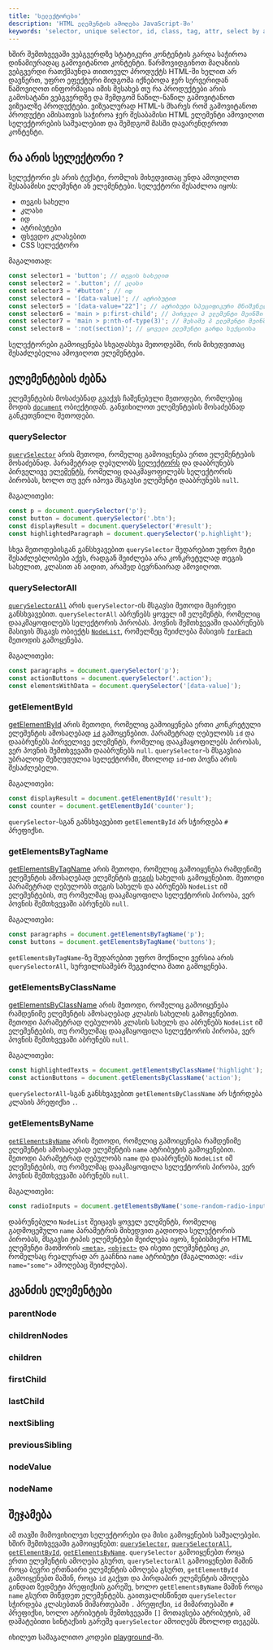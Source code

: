 ```yaml
---
title: 'სელექტორები'
description: 'HTML ელემენტის ამოღება JavaScript-ში'
keywords: 'selector, unique selector, id, class, tag, attr, select by attr, select by id, select by name, select by class, select by tag, querySelector, querySelectorAll, getElementById, getElementsByTagName, getElementsByClassName, getElementsByName'
---
```


ხშირ შემთხვევაში ვებგვერდზე სტატიკური კონტენტის გარდა საჭიროა დინამიურადაც გამოვიტანოთ კონტენტი. წარმოვიდგინოთ მაღაზიის ვებგვერდი
რათქმაუნდა თითოეულ პროდუქტს HTML-ში ხელით არ დავწერთ, უფრო ეფექტური მიდგომა იქნებოდა ჯერ სერვერიდან წამოვიღოთ ინფორმაცია
იმის შესახებ თუ რა პროდუქტები არის გამოსატანი ვებგვერდზე და შემდგომ ნაწილ-ნაწილ გამოვიტანოთ ვიზუალზე პროდუქტები. ვიზუალურად
HTML-ს მხარეს რომ გამოვიტანოთ პროდუქტი ამისათვის საჭიროა ჯერ შესაბამისი HTML ელემენტი ამოვიღოთ სელექტორების საშუალებით და შემდგომ
მასში დავარენდეროთ კონტენტი.

## რა არის სელექტორი ?

სელექტორი ეს არის ტექსტი, რომლის მიხედვითაც უნდა ამოვიღოთ შესაბამისი ელემენტი ან ელემენტები. სელექტორი შესაძლოა იყოს:

- თეგის სახელი
- კლასი
- იდ
- ატრიბუტები
- ფსევდო კლასებით
- CSS სელექტორი

მაგალითად:

```js
const selector1 = 'button'; // თეგის სახელით
const selector2 = '.button'; // კლასი
const selector3 = '#button'; // იდ
const selector4 = '[data-value]'; // ატრიბუტით
const selector5 = '[data-value="22"]'; // ატრიბუტი სპეციფიკური მნიშვნელობით
const selector6 = 'main > p:first-child'; // პირველი პ ელემენტი მეინში
const selector7 = 'main > p:nth-of-type(3)'; // მესამე პ ელემენტი მეინში
const selector8 = ':not(section)'; // ყოველი ელემენტი გარდა სექციისა
```

სელექტორები გამოიყენება სხვადასხვა მეთოდებში, რის მიხედვითაც შესაძლებელია ამოვიღოთ ელემენტები.

## ელემენტების ძებნა

ელემენტების მოსაძებნად გვაქვს ჩაშენებული მეთოდები, რომლებიც მოდის [`document`](https://developer.mozilla.org/en-US/docs/Web/API/Document) ობიექტიდან.
განვიხილოთ ელემენტების მოსაძებნად განკუთვნილი მეთოდები.

### querySelector

[`querySelector`](https://developer.mozilla.org/en-US/docs/Web/API/Document/querySelector) არის მეთოდი, რომელიც გამოიყენება ერთი ელემენტების მოსაძებნად.
პარამეტრად ღებულობს [სელექტორს](#რა_არის_სელექტორი_?) და დააბრუნებს პირველივე [ელემენტს](https://developer.mozilla.org/en-US/docs/Web/API/Element),
რომელიც დააკმაყოფილებს სელექტორის პირობას, ხოლო თუ ვერ იპოვა მსგავსი ელემენტი დააბრუნებს `null`.

მაგალითები:

```js
const p = document.querySelector('p');
const button = document.querySelector('.btn');
const displayResult = document.querySelector('#result');
const highlightedParagraph = document.querySelector('p.highlight');
```

სხვა მეთოდებისგან განსხვავებით `querySelector` შედარებით უფრო მეტი შესაძლებლობები აქვს, რადგან შეიძლება არა კონკრეტულად თეგის სახელით, კლასით ან აიდით,
არამედ ბევრნაირად ამოვიღოთ.

### querySelectorAll

[`querySelectorAll`](https://developer.mozilla.org/en-US/docs/Web/API/Document/querySelectorAll) არის `querySelector`-ის მსგავსი მეთოდი მცირედი განსხვავებით.
`querySelectorAll` აბრუნებს ყოველ იმ ელემენტს, რომელიც დააკმაყოფილებს სელექტორის პირობას. პოვნის შემთხვევაში დააბრუნებს მასივის მსგავს ობიექტს
[`NodeList`](https://developer.mozilla.org/en-US/docs/Web/API/NodeList), რომელზეც შეიძლება მასივის [`forEach`](./doc/guides/javascript/array#forEach) მეთოდის
გამოყენება.

მაგალითები:

```js
const paragraphs = document.querySelector('p');
const actionButtons = document.querySelector('.action');
const elementsWithData = document.querySelector('[data-value]');
```

### getElementById

[getElementById](https://developer.mozilla.org/en-US/docs/Web/API/Document/getElementById) არის მეთოდი, რომელიც გამოიყენება ერთი კონკრეტული ელემენტის ამოსაღებად
[`id`](https://developer.mozilla.org/en-US/docs/Web/API/Element/id) გამოყენებით. პარამეტრად ღებულობს `id` და დააბრუნებს პირველივე ელემენტს,
რომელიც დააკმაყოფილებს პირობას, ვერ პოვნის შემთხვევაში დააბრუნებს `null`. `querySelector`-ს მსგავსია უბრალოდ შეზღუდულია სელექტორში, მხოლოდ `id`-ით პოვნა არის
შესაძლებელი.

მაგალითები:

```js
const displayResult = document.getElementById('result');
const counter = document.getElementById('counter');
```

`querySelector`-სგან განსხვავებით `getElementById` არ სჭირდება `#` პრეფიქსი.

### getElementsByTagName

[getElementsByTagName](https://developer.mozilla.org/en-US/docs/Web/API/Element/getElementsByTagName) არის მეთოდი, რომელიც გამოიყენება რამდენიმე ელემენტის ამოსაღებად
ელემენტის [თეგის](https://developer.mozilla.org/en-US/docs/Web/API/Element/tagName) სახელის გამოყენებით. მეთოდი პარამეტრად ღებულობს თეგის სახელს და აბრუნებს
`NodeList` იმ ელემენტების, თუ რომელმაც დააკმაყოფილა სელექტორის პირობა, ვერ პოვნის შემთხვევაში აბრუნებს `null`.

მაგალითები:

```js
const paragraphs = document.getElementsByTagName('p');
const buttons = document.getElementsByTagName('buttons');
```

`getElementsByTagName`-ზე შედარებით უფრო მოქნილი ვერსია არის `querySelectorAll`, სურვილისამებრ შეგვიძლია მათი გამოყენება.

### getElementsByClassName

[getElementsByClassName](https://developer.mozilla.org/en-US/docs/Web/API/Document/getElementsByClassName) არის მეთოდი, რომელიც გამოიყენება რამდენიმე ელემენტის
ამოსაღებად კლასის სახელის გამოყენებით. მეთოდი პარამეტრად ღებულობს კლასის სახელს და აბრუნებს `NodeList` იმ ელემენტების, თუ რომელმაც დააკმაყოფილა სელექტორის პირობა,
ვერ პოვნის შემთხვევაში აბრუნებს `null`.

მაგალითები:

```js
const highlightedTexts = document.getElementsByClassName('highlight');
const actionButtons = document.getElementsByClassName('action');
```

`querySelectorAll`-სგან განსხვავებით `getElementsByClassName` არ სჭირდება კლასის პრეფიქსი `.`.

### getElementsByName

[`getElementsByName`](https://developer.mozilla.org/en-US/docs/Web/API/Document/getElementsByName) არის მეთოდი, რომელიც გამოიყენება რამდენიმე ელემენტის ამოსაღებად
ელემენტის `name` ატრიბუტის გამოყენებით. მეთოდი პარამეტრად ღებულობს `name` და დააბრუნებს `NodeList` იმ ელემენტების, თუ რომელმაც დააკმაყოფილა სელექტორის პირობა,
ვერ პოვნის შემთხვევაში აბრუნებს `null`.

მაგალითები:

```js
const radioInputs = document.getElementsByName('some-random-radio-inputs');
```

დაბრუნებული `NodeList` შეიცავს ყოველ ელემენტს, რომელიც გადმოცემული `name` პარამეტრის მიხედვით გადიოდა სელექტორის პირობას, მსგავსი ტიპის ელემენტები შეიძლება იყოს,
ნებისმიერი HTML ელემენტი მათშორის [`<meta>`](https://developer.mozilla.org/en-US/docs/Web/HTML/Element/meta), [`<object>`](https://developer.mozilla.org/en-US/docs/Web/HTML/Element/object) და ისეთი ელემენტებიც კი, რომელსაც რეალურად არ გააჩნია `name` ატრიბუტი (მაგალითად: `<div name="some">` ამოღებაც შეიძლება).

## კვანძის ელემენტები

### parentNode

### childrenNodes

### children

### firstChild

### lastChild

### nextSibling

### previousSibling

### nodeValue

### nodeName

## შეჯამება

ამ თავში მიმოვიხილეთ სელექტორები და მისი გამოყენების საშუალებები. ხშირ შემთხვევაში გამოიყენებთ: [`querySelector`](#querySelector), [`querySelectorAll`](#querySelectorAll), [`getElementById`](#getElementById), [`getElementsByName`](#getElementsByName). `querySelector` გამოიყენებთ როცა ერთი ელემენტის ამოღება გსურთ, `querySelectorAll` გამოიყენებთ მაშინ როცა ბევრი ერთნაირი ელემენტის ამოღება გსურთ, `getElementById` გამოიყენებთ მაშინ, როცა `id` გაქვთ და პირდაპირ ელემენტის ამოღება გინდათ ზედმეტი პრეფიქსის გარეშე, ხოლო `getElementsByName` მაშინ როცა `name` გსურთ მიწვდეთ ელემენტებს. გაითვალისწინეთ `querySelector` სჭირდება კლასებთან მიმართებაში `.` პრეფიქსი, `id` მიმართებაში `#` პრეფიქსი, ხოლო ატრიბუტის შემთხვევაში `[]` მოთავსება ატრიბუტის, ამ დამატებითი სინტაქსის გარეშე `querySelector` ამოიღებს მხოლოდ თეგებს.

იხილეთ სამაგალითო კოდები [playground](./playground/guides/javascript-dom-selectors)-ში.
